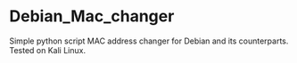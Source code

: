 # Debian_Mac_changer
Simple python script MAC address changer for Debian and its counterparts. Tested on Kali Linux.

